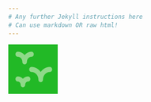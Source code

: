 ```yaml
---
# Any further Jekyll instructions here
# Can use markdown OR raw html!
---
```


<div align="left">
  <img src="./assets/wildrate.png" height="100" />

</div>

<!-- <a class="twitter-timeline" href="https://twitter.com/wildrate">Tweets by the wildrate project</a> <script async src="https://platform.twitter.com/widgets.js" charset="utf-8"></script> -->
